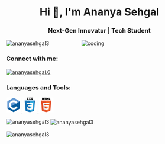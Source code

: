 <h1 align="center">Hi 👋, I'm Ananya Sehgal</h1>
<h3 align="center">Next-Gen Innovator | Tech Student</h3>
<img align="right" alt="coding" width="300" src="https://cdn.dribbble.com/users/17707/screenshots/2413754/rrr.gif"/>
<p align="left"> <img src="https://komarev.com/ghpvc/?username=ananyasehgal3&label=Profile%20views&color=0e75b6&style=flat" alt="ananyasehgal3" /> </p>

<h3 align="left">Connect with me:</h3>
<p align="left">

<a href="https://instagram.com/ananyasehgal.6" target="blank"><img align="center" src="https://raw.githubusercontent.com/rahuldkjain/github-profile-readme-generator/master/src/images/icons/Social/instagram.svg" alt="ananyasehgal.6" height="30" width="40" /></a>
</p>

<h3 align="left">Languages and Tools:</h3>
<p align="left"> <a href="https://www.cprogramming.com/" target="_blank" rel="noreferrer"> <img src="https://raw.githubusercontent.com/devicons/devicon/master/icons/c/c-original.svg" alt="c" width="40" height="40"/> </a> <a href="https://www.w3schools.com/css/" target="_blank" rel="noreferrer"> <img src="https://raw.githubusercontent.com/devicons/devicon/master/icons/css3/css3-original-wordmark.svg" alt="css3" width="40" height="40"/> </a> <a href="https://www.w3.org/html/" target="_blank" rel="noreferrer"> <img src="https://raw.githubusercontent.com/devicons/devicon/master/icons/html5/html5-original-wordmark.svg" alt="html5" width="40" height="40"/> </a> </p>

<p><img align="left" src="https://github-readme-stats.vercel.app/api/top-langs?username=ananyasehgal3&show_icons=true&locale=en&layout=compact" alt="ananyasehgal3" /></p>

<p>&nbsp;<img align="center" src="https://github-readme-stats.vercel.app/api?username=ananyasehgal3&show_icons=true&locale=en" alt="ananyasehgal3" /></p>

<p><img align="center" src="https://github-readme-streak-stats.herokuapp.com/?user=ananyasehgal3&" alt="ananyasehgal3" /></p>
